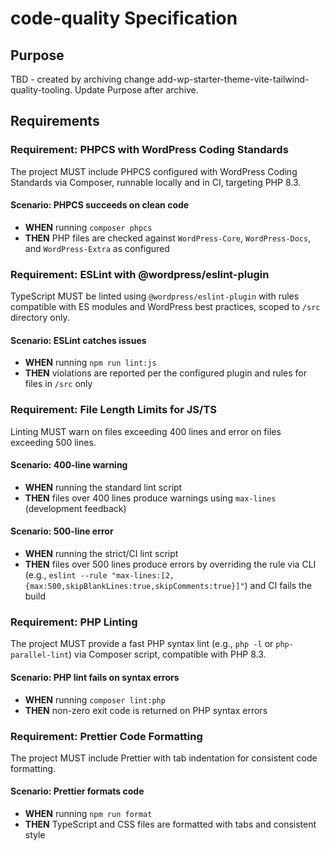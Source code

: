 # code-quality Specification

## Purpose
TBD - created by archiving change add-wp-starter-theme-vite-tailwind-quality-tooling. Update Purpose after archive.
## Requirements
### Requirement: PHPCS with WordPress Coding Standards
The project MUST include PHPCS configured with WordPress Coding Standards via Composer, runnable locally and in CI, targeting PHP 8.3.

#### Scenario: PHPCS succeeds on clean code
- **WHEN** running `composer phpcs`
- **THEN** PHP files are checked against `WordPress-Core`, `WordPress-Docs`, and `WordPress-Extra` as configured

### Requirement: ESLint with @wordpress/eslint-plugin
TypeScript MUST be linted using `@wordpress/eslint-plugin` with rules compatible with ES modules and WordPress best practices, scoped to `/src` directory only.

#### Scenario: ESLint catches issues
- **WHEN** running `npm run lint:js`
- **THEN** violations are reported per the configured plugin and rules for files in `/src` only

### Requirement: File Length Limits for JS/TS
Linting MUST warn on files exceeding 400 lines and error on files exceeding 500 lines.

#### Scenario: 400-line warning
- **WHEN** running the standard lint script
- **THEN** files over 400 lines produce warnings using `max-lines` (development feedback)

#### Scenario: 500-line error
- **WHEN** running the strict/CI lint script
- **THEN** files over 500 lines produce errors by overriding the rule via CLI (e.g., `eslint --rule "max-lines:[2,{max:500,skipBlankLines:true,skipComments:true}]"`) and CI fails the build

### Requirement: PHP Linting
The project MUST provide a fast PHP syntax lint (e.g., `php -l` or `php-parallel-lint`) via Composer script, compatible with PHP 8.3.

#### Scenario: PHP lint fails on syntax errors
- **WHEN** running `composer lint:php`
- **THEN** non-zero exit code is returned on PHP syntax errors

### Requirement: Prettier Code Formatting
The project MUST include Prettier with tab indentation for consistent code formatting.

#### Scenario: Prettier formats code
- **WHEN** running `npm run format`
- **THEN** TypeScript and CSS files are formatted with tabs and consistent style

